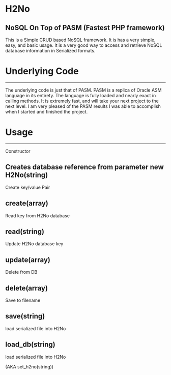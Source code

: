 # H2No
NoSQL On Top of PASM (Fastest PHP framework)
---------------
This is a Simple CRUD based NoSQL framework.
It is has a very simple, easy, and basic usage.
It is a very good way to access and retrieve NoSQL database
information in Serialized formats.

# Underlying Code
---------------
The underlying code is just that of PASM. PASM
is a replica of Oracle ASM language in its entirety.
The language is fully loaded and nearly exact in
calling methods. It is extremely fast, and will
take your next project to the next level.
I am very pleased of the PASM results I was able to
accomplish when I started and finished the project.

# Usage
--------------
Constructor

Creates database reference from parameter
new H2No(string)
--------------
Create key/value Pair

create(array)
--------------
Read key from H2No database

read(string)
-------------
Update H2No database key

update(array)
-------------
Delete from DB

delete(array)
-------------
Save to filename

save(string)
-------------
load serialized file into H2No

load_db(string)
-------------
load serialized file into H2No

(AKA set_h2no(string))
